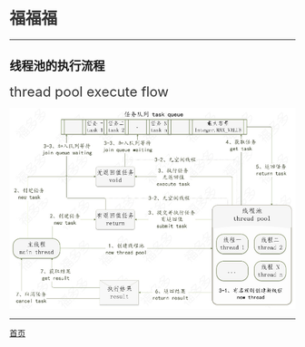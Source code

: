 # <font face="楷体" color=#333333>福福福</font>

-------------------------------------------------------------------------------------------
## 线程池的执行流程
<font color=#333333 size=5>thread pool execute flow</font>

![线程池的执行流程](/image/thread-pool-flow.jpg "线程池的执行流程（thread pool execute flow）")

-------------------------------------------------------------------------------------------

[首页](/)